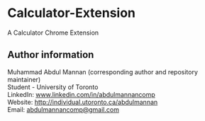# Calculator-Extension
A Calculator Chrome Extension

## Author information
Muhammad Abdul Mannan (corresponding author and repository maintainer) <br />
Student - University of Toronto <br />
LinkedIn: www.linkedin.com/in/abdulmannancomp <br />
Website: http://individual.utoronto.ca/abdulmannan <br />
Email: abdulmannancomp@gmail.com <br />

